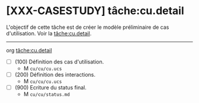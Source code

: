 [XXX-CASESTUDY] tâche:cu.detail
===========================================================

L'objectif de cette tâche est de créer le modèle préliminaire
de cas d'utilisation.
 Voir la [tâche:cu.detail](https://modelscript.readthedocs.io/en/latest/tasks/cu/cu.detail/index.html#).

________
org [tâche:cu.detail](https://modelscript.readthedocs.io/en/latest/tasks/cu/cu.detail/index.html#)

- [ ] (100) Définition des cas d'utilisation.
    - M ``cu/cu/cu.ucs``
- [ ] (200) Définition des interactions.
    - M ``cu/cu/cu.ucs``
- [ ] (900) Ecriture du status final.
    - M ``cu/cu/status.md``
